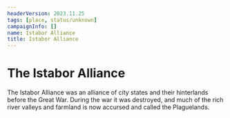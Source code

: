 ```yaml
---
headerVersion: 2023.11.25
tags: [place, status/unknown]
campaignInfo: []
name: Istabor Alliance
title: Istabor Alliance
---
```


# The Istabor Alliance
</div>


The Istabor Alliance was an alliance of city states and their hinterlands before the Great War. During the war it was destroyed, and much of the rich river valleys and farmland is now accursed and called the Plaguelands.






